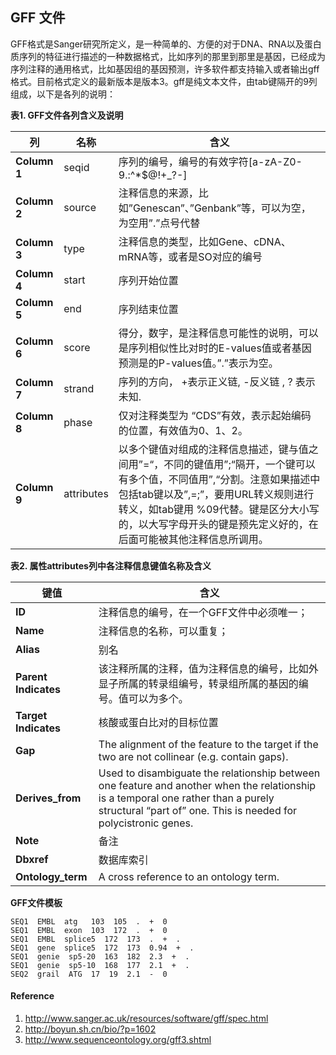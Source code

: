 ## GFF 文件

GFF格式是Sanger研究所定义，是一种简单的、方便的对于DNA、RNA以及蛋白质序列的特征进行描述的一种数据格式，比如序列的那里到那里是基因，已经成为序列注释的通用格式，比如基因组的基因预测，许多软件都支持输入或者输出gff格式。目前格式定义的最新版本是版本3。gff是纯文本文件，由tab键隔开的9列组成，以下是各列的说明：

**表1. GFF文件各列含义及说明**

| 列 | 名称 | 含义 |
|----|------|------|
|**Column 1**| seqid | 序列的编号，编号的有效字符[a-zA-Z0-9.:^*$@!+_?-] |
|**Column 2**|source|注释信息的来源，比如”Genescan”、”Genbank”等，可以为空，为空用”.”点号代替|
|**Column 3**|type|注释信息的类型，比如Gene、cDNA、mRNA等，或者是SO对应的编号|
|**Column 4**| start | 序列开始位置|
|**Column 5**| end | 序列结束位置|
|**Column 6**| score |得分，数字，是注释信息可能性的说明，可以是序列相似性比对时的E-values值或者基因预测是的P-values值。”.”表示为空。|
|**Column 7**|strand|序列的方向， +表示正义链, -反义链 , ? 表示未知.|
|**Column 8**|phase|仅对注释类型为 “CDS”有效，表示起始编码的位置，有效值为0、1、2。|
|**Column 9**|attributes|以多个键值对组成的注释信息描述，键与值之间用”=“，不同的键值用”;“隔开，一个键可以有多个值，不同值用”,“分割。注意如果描述中包括tab键以及”,=;”，要用URL转义规则进行转义，如tab键用 %09代替。键是区分大小写的，以大写字母开头的键是预先定义好的，在后面可能被其他注释信息所调用。|

**表2. 属性attributes列中各注释信息键值名称及含义**

|键值|含义|
|--|--|
|**ID**|注释信息的编号，在一个GFF文件中必须唯一；|
|**Name**|注释信息的名称，可以重复；|
|**Alias**|别名|
|**Parent Indicates**|该注释所属的注释，值为注释信息的编号，比如外显子所属的转录组编号，转录组所属的基因的编号。值可以为多个。|
|**Target Indicates**|核酸或蛋白比对的目标位置|
|**Gap**|The alignment of the feature to the target if the two are not collinear (e.g. contain gaps).|
|**Derives_from**|Used to disambiguate the relationship between one feature and another when the relationship is a temporal one rather than a purely structural “part of” one. This is needed for polycistronic genes.|
|**Note**|备注|
|**Dbxref**|数据库索引|
|**Ontology_term**|A cross reference to an ontology term.|

**GFF文件模板**

```
SEQ1  EMBL  atg   103  105  .  +  0
SEQ1  EMBL  exon  103  172  .  +  0
SEQ1  EMBL  splice5  172  173  .  +  .
SEQ1  gene  splice5  172  173  0.94  +  .
SEQ1  genie  sp5-20  163  182  2.3  +  .
SEQ1  genie  sp5-10  168  177  2.1  +  .
SEQ2  grail  ATG  17  19  2.1  -  0
```

#### Reference

1. http://www.sanger.ac.uk/resources/software/gff/spec.html
2. http://boyun.sh.cn/bio/?p=1602
3. http://www.sequenceontology.org/gff3.shtml
